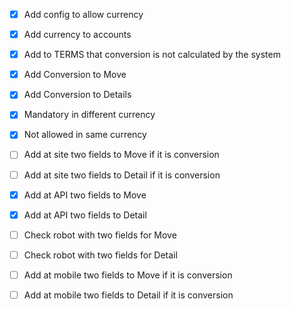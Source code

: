 - [x] Add config to allow currency
- [x] Add currency to accounts
- [x] Add to TERMS that conversion is not calculated by the system

- [x] Add Conversion to Move
- [x] Add Conversion to Details
- [x] Mandatory in different currency
- [x] Not allowed in same currency

- [ ] Add at site two fields to Move if it is conversion
- [ ] Add at site two fields to Detail if it is conversion
- [x] Add at API two fields to Move
- [x] Add at API two fields to Detail
- [ ] Check robot with two fields for Move
- [ ] Check robot with two fields for Detail
- [ ] Add at mobile two fields to Move if it is conversion
- [ ] Add at mobile two fields to Detail if it is conversion
